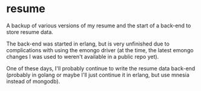 # resume

A backup of various versions of my resume and the start of a back-end to store resume data.

The back-end was started in erlang, but is very unfinished due to complications with using the emongo driver (at the time, the latest emongo changes I was used to weren't available in a public repo yet).

One of these days, I'll probably continue to write the resume data back-end (probably in golang or maybe I'll just continue it in erlang, but use mnesia instead of mongodb).
